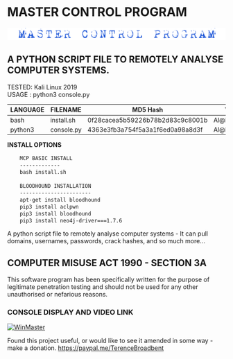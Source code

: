 # MASTER CONTROL PROGRAM
![Screenshot](picture0.png)
## A PYTHON SCRIPT FILE TO REMOTELY ANALYSE COMPUTER SYSTEMS.

TESTED: Kali Linux 2019 <br>
USAGE : python3 console.py

| LANGUAGE  | FILENAME   | MD5 Hash                         | Version      |
|------     |------      | -------                          | ----         |
| bash      | install.sh | 0f28cacea5b59226b78b2d83c9c8001b | Al@N_3r@dL3y |
| python3   | console.py | 4363e3fb3a754f5a3a1f6ed0a98a8d3f | Al@N_3r@dL3y |

**INSTALL OPTIONS**

        MCP BASIC INSTALL
        -------------
        bash install.sh

        BLOODHOUND INSTALLATION
        -----------------------
        apt-get install bloodhound
        pip3 install aclpwn
        pip3 install bloodhound
        pip3 install neo4j-driver===1.7.6 

     	              
A python script file to remotely analyse computer systems - It can pull domains, usernames, passwords, crack hashes, and so much more...

## COMPUTER MISUSE ACT 1990 - SECTION 3A
This software program has been specifically written for the purpose of legitimate penetration testing and should not be used for any other unauthorised or nefarious reasons.

### CONSOLE DISPLAY AND VIDEO LINK
[![WinMaster](https://github.com/BroadbentT/WIN-MASTER/blob/master/picture1.png)](https://youtu.be/6kbGW_IIq2A "MasterConsole")

Found this project useful, or would like to see it amended in some way - make a donation.
https://paypal.me/TerenceBroadbent
